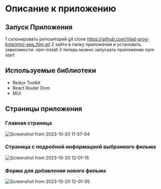 # Описание к приложению

## Запуск Приложения
  1 склонировать репозиторий  git clone https://github.com/Vlad-prog-byte/mini-app_film.git
  2 зайти в папку приложения и установить зависимости: npm install
  3 теперь можно запускать приложение  npm start
## Используемые библиотеки
  * Redux Toolkit
  * React Router Dom 
  * MUI

## Страницы приложения
### Главная страница
![Screenshot from 2023-10-20 11-57-04](https://github.com/Vlad-prog-byte/mini-app_film/assets/73224065/f7e36c67-4d50-4c64-9f57-565518e99a69)

### Страница с подробной информацией выбранного фильма
![Screenshot from 2023-10-20 12-01-15](https://github.com/Vlad-prog-byte/mini-app_film/assets/73224065/35ec7448-0b2f-423c-afc0-a97fc3f16269)


### Форма для добавления нового фильма
![Screenshot from 2023-10-20 12-01-55](https://github.com/Vlad-prog-byte/mini-app_film/assets/73224065/4098480c-be4e-4cee-a61e-ee09f0cb2248)
